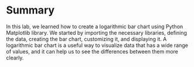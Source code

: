 # Summary

In this lab, we learned how to create a logarithmic bar chart using Python Matplotlib library. We started by importing the necessary libraries, defining the data, creating the bar chart, customizing it, and displaying it. A logarithmic bar chart is a useful way to visualize data that has a wide range of values, and it can help us to see the differences between them more clearly.

